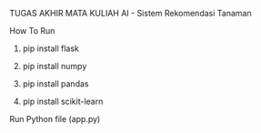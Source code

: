 TUGAS AKHIR MATA KULIAH AI - Sistem Rekomendasi Tanaman


How To Run

1. pip install flask

2. pip install numpy 

3. pip install pandas

4. pip install scikit-learn

Run Python file (app.py)
